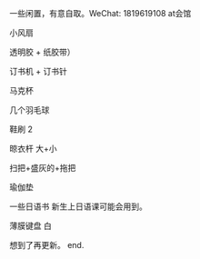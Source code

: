 一些闲置，有意自取。WeChat: 1819619108  at会馆


小风扇

透明胶 + 纸胶带）

订书机 + 订书针

马克杯

几个羽毛球

鞋刷 2

晾衣杆 大+小

扫把+盛灰的+拖把 

瑜伽垫

一些日语书 新生上日语课可能会用到。

薄膜键盘  白

想到了再更新。
end.
